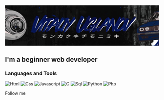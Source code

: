 [![Header](https://github.com/takeddo/takeddo/blob/main/assets/header.jpg)](https://www.instagram.com/takeddo/?hl=ru)

## I'm a beginner web developer

### Languages and Tools
![Html](https://img.shields.io/badge/-html-090909?style=for-the-badge&logo=HTML5&logoColor=e34f26)
![Css](https://img.shields.io/badge/-html-090909?style=for-the-badge&logo=css3&logoColor=1572b6)
![Javascript](https://img.shields.io/badge/-Javascript-090909?style=for-the-badge&logo=Javascript&logoColor=E9D54D)
![C](https://img.shields.io/badge/-C-090909?style=for-the-badge&logo=C&logoColor=a8b9cc)
![Sql](https://img.shields.io/badge/-sql-090909?style=for-the-badge&logo=mysql&logoColor=006488)
![Python](https://img.shields.io/badge/-Python-090909?style=for-the-badge&logo=python&logoColor=d7aa3c)
![Php](https://img.shields.io/badge/-Php-090909?style=for-the-badge&logo=php&logoColor=777bb3)

Follow me